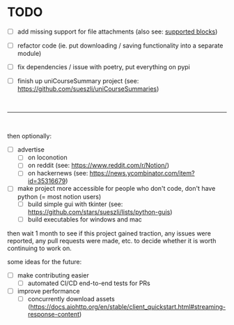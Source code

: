 # TODO

- [ ] add missing support for file attachments (also see: [supported blocks](supported%20blocks.md))

- [ ] refactor code (ie. put downloading / saving functionality into a separate module)

- [ ] fix dependencies / issue with poetry, put everything on pypi

- [ ] finish up uniCourseSummary project (see: https://github.com/sueszli/uniCourseSummaries)

<br>

---

<br>

then optionally:

- [ ] advertise
  - [ ] on loconotion
  - [ ] on reddit (see: https://www.reddit.com/r/Notion/)
  - [ ] on hackernews (see: https://news.ycombinator.com/item?id=35316679)

- [ ] make project more accessible for people who don't code, don't have python (= most notion users) 
  - [ ] build simple gui with tkinter (see: https://github.com/stars/sueszli/lists/python-guis)
  - [ ] build executables for windows and mac

then wait 1 month to see if this project gained traction, any issues were reported, any pull requests were made, etc. to decide whether it is worth continuing to work on.

some ideas for the future:
- [ ] make contributing easier
  - [ ] automated CI/CD end-to-end tests for PRs
- [ ] improve performance
  - [ ] concurrently download assets (https://docs.aiohttp.org/en/stable/client_quickstart.html#streaming-response-content)
